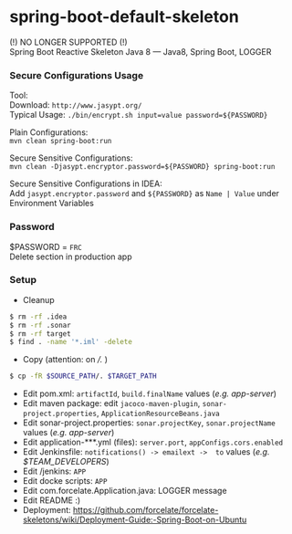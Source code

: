 # spring-boot-default-skeleton
(!) NO LONGER SUPPORTED (!)  
Spring Boot Reactive Skeleton Java 8 — Java8, Spring Boot, LOGGER

### Secure Configurations Usage
Tool:  
Download: `http://www.jasypt.org/`  
Typical Usage: `./bin/encrypt.sh input=value password=${PASSWORD}`  

Plain Configurations:  
`mvn clean spring-boot:run`

Secure Sensitive Configurations:  
`mvn clean -Djasypt.encryptor.password=${PASSWORD} spring-boot:run`

Secure Sensitive Configurations in IDEA:  
Add `jasypt.encryptor.password` and `${PASSWORD}` as `Name | Value` under Environment Variables

### Password
$PASSWORD = `FRC`  
Delete section in production app

### Setup 
* Cleanup

```bash
$ rm -rf .idea
$ rm -rf .sonar
$ rm -rf target
$ find . -name '*.iml' -delete
```
* Copy (attention: on */.* )

```bash
$ cp -fR $SOURCE_PATH/. $TARGET_PATH
```

* Edit pom.xml: `artifactId`, `build.finalName` values (*e.g. app-server*)
* Edit maven package: edit `jacoco-maven-plugin`, `sonar-project.properties`, `ApplicationResourceBeans.java`
* Edit sonar-project.properties: `sonar.projectKey`, `sonar.projectName` values (*e.g. app-server*)
* Edit application-***.yml (files): `server.port`, `appConfigs.cors.enabled`
* Edit Jenkinsfile: `notifications() -> emailext ->  to` values (*e.g. $TEAM_DEVELOPERS*)
* Edit /jenkins: `APP`
* Edit docke scripts: `APP`
* Edit com.forcelate.Application.java: LOGGER message
* Edit README :)
* Deployment: https://github.com/forcelate/forcelate-skeletons/wiki/Deployment-Guide:-Spring-Boot-on-Ubuntu
